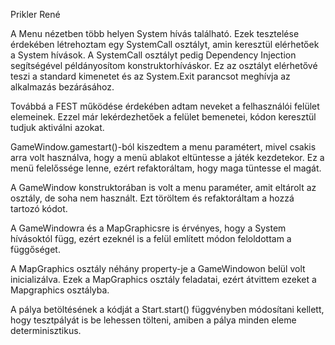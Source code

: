 Prikler René

A Menu nézetben több helyen System hívás található. Ezek tesztelése érdekében létrehoztam egy SystemCall osztályt, amin keresztül elérhetőek a System hívások. A SystemCall osztályt pedig Dependency Injection segítségével példányosítom konstruktorhíváskor. Ez az osztályt elérhetővé teszi a standard kimenetet és az System.Exit parancsot meghívja az alkalmazás bezárásához.

Továbbá a FEST működése érdekében adtam neveket a felhasználói felület elemeinek. Ezzel már lekérdezhetőek a felület bemenetei, kódon keresztül tudjuk aktiválni azokat.

GameWindow.gamestart()-ból kiszedtem a menu paramétert, mivel csakis arra volt használva, hogy a menü ablakot eltüntesse a játék kezdetekor. Ez a menü felelőssége lenne, ezért refaktoráltam, hogy maga tüntesse el magát.

A GameWindow konstruktorában is volt a menu paraméter, amit eltárolt az osztály, de soha nem használt. Ezt töröltem és refaktoráltam a hozzá tartozó kódot.

A GameWindowra és a MapGraphicsre is érvényes, hogy a System hívásoktól függ, ezért ezeknél is a felül említett módon feloldottam a függőséget.

A MapGraphics osztály néhány property-je a GameWindowon belül volt inicializálva. Ezek a MapGraphics osztály feladatai, ezért átvittem ezeket a Mapgraphics osztályba.

A pálya betöltésének a kódját a Start.start() függvényben módosítani kellett, hogy tesztpályát is be lehessen tölteni, amiben a pálya minden eleme determinisztikus.